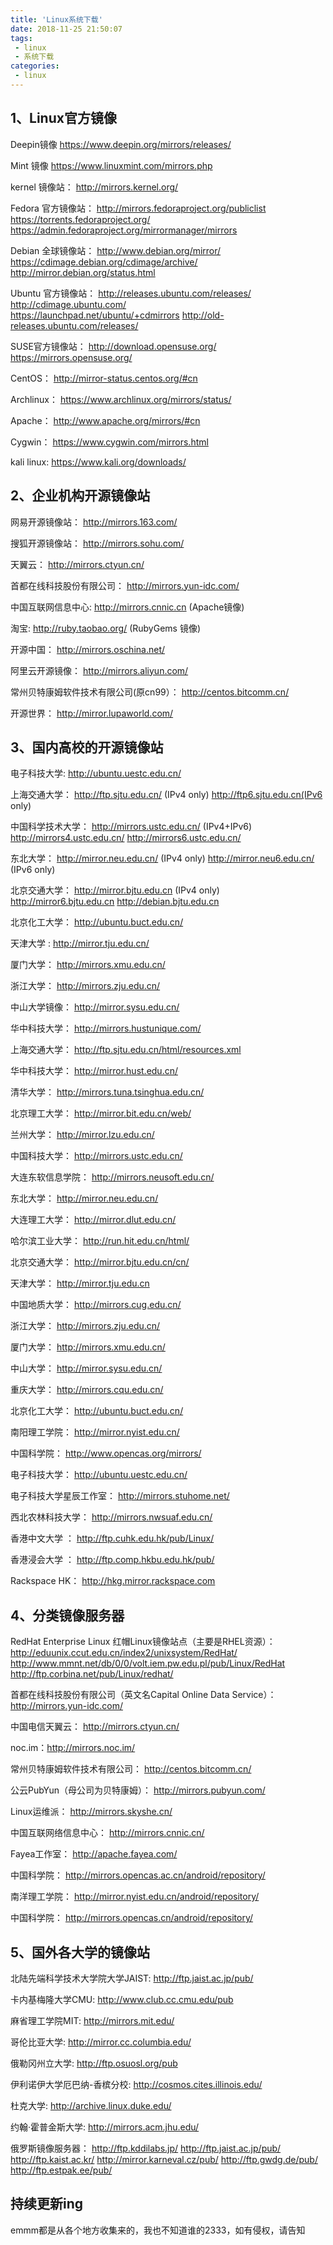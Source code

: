 ```yaml
---
title: 'Linux系统下载'
date: 2018-11-25 21:50:07
tags:
 - linux
 - 系统下载
categories:
 - linux
---
```


## 1、Linux官方镜像

Deepin镜像
https://www.deepin.org/mirrors/releases/

Mint 镜像
https://www.linuxmint.com/mirrors.php

kernel 镜像站：
http://mirrors.kernel.org/

Fedora 官方镜像站：
http://mirrors.fedoraproject.org/publiclist
https://torrents.fedoraproject.org/
https://admin.fedoraproject.org/mirrormanager/mirrors

Debian 全球镜像站：
http://www.debian.org/mirror/
https://cdimage.debian.org/cdimage/archive/
http://mirror.debian.org/status.html

Ubuntu 官方镜像站：
http://releases.ubuntu.com/releases/
http://cdimage.ubuntu.com/    
https://launchpad.net/ubuntu/+cdmirrors
http://old-releases.ubuntu.com/releases/

SUSE官方镜像站：
http://download.opensuse.org/
https://mirrors.opensuse.org/

CentOS：
http://mirror-status.centos.org/#cn

Archlinux：
https://www.archlinux.org/mirrors/status/

Apache：
http://www.apache.org/mirrors/#cn

Cygwin：
https://www.cygwin.com/mirrors.html

kali linux:
https://www.kali.org/downloads/


## 2、企业机构开源镜像站
网易开源镜像站：
http://mirrors.163.com/

搜狐开源镜像站：
http://mirrors.sohu.com/

天翼云：
http://mirrors.ctyun.cn/

首都在线科技股份有限公司：
http://mirrors.yun-idc.com/

中国互联网信息中心: 
http://mirrors.cnnic.cn (Apache镜像)

淘宝: 
http://ruby.taobao.org/ (RubyGems 镜像)

开源中国：
http://mirrors.oschina.net/

阿里云开源镜像：
http://mirrors.aliyun.com/

常州贝特康姆软件技术有限公司(原cn99）：
http://centos.bitcomm.cn/

开源世界：
http://mirror.lupaworld.com/
## 3、国内高校的开源镜像站
电子科技大学: 
http://ubuntu.uestc.edu.cn/

上海交通大学：
http://ftp.sjtu.edu.cn/ (IPv4 only)
http://ftp6.sjtu.edu.cn(IPv6 only)

中国科学技术大学：
http://mirrors.ustc.edu.cn/ (IPv4+IPv6)
 http://mirrors4.ustc.edu.cn/
  http://mirrors6.ustc.edu.cn/
  
东北大学：
http://mirror.neu.edu.cn/ (IPv4 only)
 http://mirror.neu6.edu.cn/ (IPv6 only)
 
北京交通大学： 
http://mirror.bjtu.edu.cn (IPv4 only)
http://mirror6.bjtu.edu.cn 
http://debian.bjtu.edu.cn 
  
北京化工大学： 
http://ubuntu.buct.edu.cn/

天津大学 : 
http://mirror.tju.edu.cn/

厦门大学：
http://mirrors.xmu.edu.cn/

浙江大学：
http://mirrors.zju.edu.cn/

中山大学镜像：
http://mirror.sysu.edu.cn/

华中科技大学： 
http://mirrors.hustunique.com/

上海交通大学：
http://ftp.sjtu.edu.cn/html/resources.xml

华中科技大学：
http://mirror.hust.edu.cn/

清华大学：
http://mirrors.tuna.tsinghua.edu.cn/

北京理工大学：
http://mirror.bit.edu.cn/web/

兰州大学：
http://mirror.lzu.edu.cn/

中国科技大学：
http://mirrors.ustc.edu.cn/

大连东软信息学院：
http://mirrors.neusoft.edu.cn/

东北大学：
http://mirror.neu.edu.cn/

大连理工大学：
http://mirror.dlut.edu.cn/

哈尔滨工业大学：
http://run.hit.edu.cn/html/

北京交通大学：
http://mirror.bjtu.edu.cn/cn/

天津大学：
http://mirror.tju.edu.cn

中国地质大学：
http://mirrors.cug.edu.cn/

浙江大学：
http://mirrors.zju.edu.cn/

厦门大学：
http://mirrors.xmu.edu.cn/

中山大学：
http://mirror.sysu.edu.cn/

重庆大学：
http://mirrors.cqu.edu.cn/

北京化工大学：
http://ubuntu.buct.edu.cn/

南阳理工学院：
http://mirror.nyist.edu.cn/

中国科学院：
http://www.opencas.org/mirrors/

电子科技大学：
http://ubuntu.uestc.edu.cn/

电子科技大学星辰工作室：
http://mirrors.stuhome.net/

西北农林科技大学：
http://mirrors.nwsuaf.edu.cn/

香港中文大学 ：
http://ftp.cuhk.edu.hk/pub/Linux/

香港浸会大学 ：
http://ftp.comp.hkbu.edu.hk/pub/

Rackspace HK：
http://hkg.mirror.rackspace.com


## 4、分类镜像服务器
RedHat Enterprise Linux 红帽Linux镜像站点（主要是RHEL资源）：
http://eduunix.ccut.edu.cn/index2/unixsystem/RedHat/
http://www.mmnt.net/db/0/0/volt.iem.pw.edu.pl/pub/Linux/RedHat
http://ftp.corbina.net/pub/Linux/redhat/

首都在线科技股份有限公司（英文名Capital Online Data Service）：
http://mirrors.yun-idc.com/

中国电信天翼云：
http://mirrors.ctyun.cn/

noc.im：http://mirrors.noc.im/

常州贝特康姆软件技术有限公司：
http://centos.bitcomm.cn/

公云PubYun（母公司为贝特康姆）：
http://mirrors.pubyun.com/

Linux运维派：
http://mirrors.skyshe.cn/

中国互联网络信息中心：
http://mirrors.cnnic.cn/

Fayea工作室：
http://apache.fayea.com/

中国科学院：
http://mirrors.opencas.ac.cn/android/repository/

南洋理工学院：
http://mirror.nyist.edu.cn/android/repository/

中国科学院：
http://mirrors.opencas.cn/android/repository/

## 5、国外各大学的镜像站

北陆先端科学技术大学院大学JAIST: 
http://ftp.jaist.ac.jp/pub/

卡内基梅隆大学CMU:
 http://www.club.cc.cmu.edu/pub
 
麻省理工学院MIT: 
http://mirrors.mit.edu/

哥伦比亚大学: 
http://mirror.cc.columbia.edu/

俄勒冈州立大学: 
http://ftp.osuosl.org/pub

伊利诺伊大学厄巴纳-香槟分校: 
http://cosmos.cites.illinois.edu/

杜克大学: 
http://archive.linux.duke.edu/

约翰·霍普金斯大学:
http://mirrors.acm.jhu.edu/

俄罗斯镜像服务器：
http://ftp.kddilabs.jp/
 http://ftp.jaist.ac.jp/pub/
 http://ftp.kaist.ac.kr/
   http://mirror.karneval.cz/pub/
  http://ftp.gwdg.de/pub/
 http://ftp.estpak.ee/pub/

## 持续更新ing
emmm都是从各个地方收集来的，我也不知道谁的2333，如有侵权，请告知